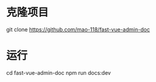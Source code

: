 # 克隆项目
git clone https://github.com/mao-118/fast-vue-admin-doc

# 运行
cd fast-vue-admin-doc
npm run docs:dev